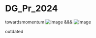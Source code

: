 # DG_Pr_2024
towardsmomentum
![image](https://github.com/Mukhammadkodir27/DG_Pr_2024/assets/99057791/59e81d07-29fe-46d0-9253-f846ca0761c5)
&&&
![image](https://github.com/Mukhammadkodir27/DG_Pr_2024/assets/99057791/3824ab2a-74f4-4358-b995-fb116a0d4a8f)


outdated
